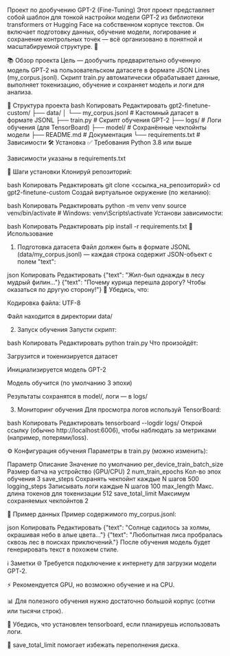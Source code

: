 Проект по дообучению GPT-2 (Fine-Tuning)
Этот проект представляет собой шаблон для тонкой настройки модели GPT‑2 из библиотеки transformers от Hugging Face на собственном корпусе текстов.
Он включает подготовку данных, обучение модели, логирование и сохранение контрольных точек — всё организовано в понятной и масштабируемой структуре. 🚀

📚 Обзор проекта
Цель — дообучить предварительно обученную модель GPT‑2 на пользовательском датасете в формате JSON Lines (my_corpus.jsonl).
Скрипт train.py автоматически обрабатывает данные, выполняет токенизацию, обучение и сохраняет модель и логи для анализа.

📂 Структура проекта
bash
Копировать
Редактировать
gpt2-finetune-custom/
├── data/
│   └── my_corpus.jsonl       # Кастомный датасет в формате JSONL
├── train.py                  # Скрипт обучения GPT-2
├── logs/                     # Логи обучения (для TensorBoard)
├── model/                    # Сохранённые чекпойнты модели
├── README.md                 # Документация
└── requirements.txt          # Зависимости
🛠️ Установка
✅ Требования
Python 3.8 или выше

Зависимости указаны в requirements.txt

🔧 Шаги установки
Клонируй репозиторий:

bash
Копировать
Редактировать
git clone <ссылка_на_репозиторий>
cd gpt2-finetune-custom
Создай виртуальное окружение (по желанию):

bash
Копировать
Редактировать
python -m venv venv
source venv/bin/activate  # Windows: venv\Scripts\activate
Установи зависимости:

bash
Копировать
Редактировать
pip install -r requirements.txt
📖 Использование
1. Подготовка датасета
Файл должен быть в формате JSONL (data/my_corpus.jsonl) — каждая строка содержит JSON-объект с полем "text":

json
Копировать
Редактировать
{"text": "Жил-был однажды в лесу мудрый филин..."}
{"text": "Почему курица перешла дорогу? Чтобы оказаться по другую сторону!"}
📝 Убедись, что:

Кодировка файла: UTF-8

Файл находится в директории data/

2. Запуск обучения
Запусти скрипт:

bash
Копировать
Редактировать
python train.py
Что произойдёт:

Загрузится и токенизируется датасет

Инициализируется модель GPT-2

Модель обучится (по умолчанию 3 эпохи)

Результаты сохранятся в model/, логи — в logs/

3. Мониторинг обучения
Для просмотра логов используй TensorBoard:

bash
Копировать
Редактировать
tensorboard --logdir logs/
Открой ссылку (обычно http://localhost:6006), чтобы наблюдать за метриками (например, потерями/loss).

⚙️ Конфигурация обучения
Параметры в train.py (можно изменить):

Параметр	Описание	Значение по умолчанию
per_device_train_batch_size	Размер батча на устройство (GPU/CPU)	2
num_train_epochs	Кол-во эпох обучения	3
save_steps	Сохранять чекпойнт каждые N шагов	500
logging_steps	Записывать логи каждые N шагов	100
max_length	Макс. длина токенов для токенизации	512
save_total_limit	Максимум сохраняемых чекпойнтов	2

📝 Пример данных
Пример содержимого my_corpus.jsonl:

json
Копировать
Редактировать
{"text": "Солнце садилось за холмы, окрашивая небо в алые цвета..."}
{"text": "Любопытная лиса пробралась сквозь лес в поисках приключений."}
После обучения модель будет генерировать текст в похожем стиле.

ℹ️ Заметки
🌐 Требуется подключение к интернету для загрузки модели GPT‑2.

⚡ Рекомендуется GPU, но возможно обучение и на CPU.

📊 Для полезного обучения нужно достаточно большой корпус (сотни или тысячи строк).

🧪 Убедись, что установлен tensorboard, если планируешь использовать логи.

💾 save_total_limit помогает избежать переполнения диска.